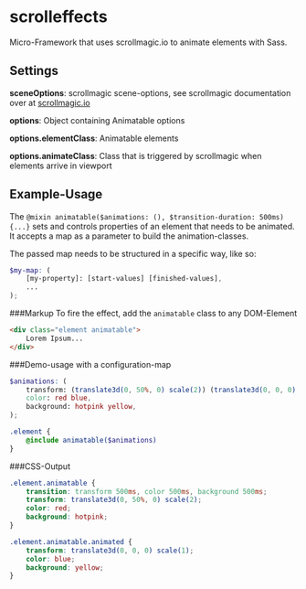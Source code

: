 # scrolleffects

Micro-Framework that uses scrollmagic.io to animate elements with Sass.

## Settings
**sceneOptions**: scrollmagic scene-options, see scrollmagic documentation over at [scrollmagic.io](https://github.com/janpaepke/ScrollMagic/tree/development#availability)

**options**: Object containing Animatable options

**options.elementClass**: Animatable elements

**options.animateClass**: Class that is triggered by scrollmagic when elements arrive in viewport

## Example-Usage

The ```@mixin animatable($animations: (), $transition-duration: 500ms){...}``` sets and controls properties of an element that needs to be animated. It accepts a map as a parameter to build the animation-classes.

The passed map needs to be structured in a specific way, like so:

```scss
$my-map: (
	[my-property]: [start-values] [finished-values],
	...
);
```
###Markup
To fire the effect, add the ```animatable``` class to any DOM-Element

```html
<div class="element animatable">
	Lorem Ipsum...
</div>
```

###Demo-usage with a configuration-map

```scss
$animations: (
	transform: (translate3d(0, 50%, 0) scale(2)) (translate3d(0, 0, 0) scale(1)),
	color: red blue,
	background: hotpink yellow,
);

.element {
	@include animatable($animations)
}
```

###CSS-Output

```css
.element.animatable {
	transition: transform 500ms, color 500ms, background 500ms;
	transform: translate3d(0, 50%, 0) scale(2);
	color: red;
	background: hotpink;
}

.element.animatable.animated {
	transform: translate3d(0, 0, 0) scale(1);
	color: blue;
	background: yellow;
}

```